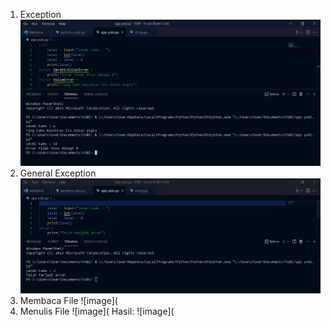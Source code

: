 1. Exception
![image](https://github.com/IsmedQalyubi/6.Python-6/blob/main/Exceptionn.PNG) 
2. General Exception
![image](https://github.com/IsmedQalyubi/6.Python-6/blob/main/general%20exception.PNG) 
3. Membaca File
![image](
4. Menulis File
![image](
Hasil:
![image](

